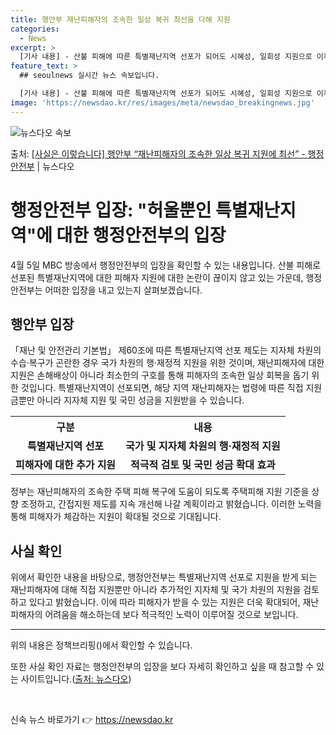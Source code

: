```yaml
---
title: 행안부 재난피해자의 조속한 일상 복귀 최선을 다해 지원
categories:
  - News
excerpt: >
  [기사 내용] - 산불 피해에 따른 특별재난지역 선포가 되어도 시혜성, 일회성 지원으로 이재민 등 재난피해자…
feature_text: >
  ## seoulnews 실시간 뉴스 속보입니다.

  [기사 내용] - 산불 피해에 따른 특별재난지역 선포가 되어도 시혜성, 일회성 지원으로 이재민 등 재난피해자…
image: 'https://newsdao.kr/res/images/meta/newsdao_breakingnews.jpg'
---
```


![뉴스다오 속보](https://newsdao.kr/res/images/meta/newsdao_breakingnews.jpg)

<p>출처: <a href="https://newsdao.kr/3546" rel="dofollow">[사실은 이렇습니다] 행안부 “재난피해자의 조속한 일상 복귀 지원에 최선” - 행정안전부</a> | 뉴스다오</p>

<h1>행정안전부 입장: "허울뿐인 특별재난지역"에 대한 행정안전부의 입장</h1>
<p data-ke-size="size16">4월 5일 MBC 방송에서 행정안전부의 입장을 확인할 수 있는 내용입니다. 산불 피해로 선포된 특별재난지역에 대한 피해자 지원에 대한 논란이 끊이지 않고 있는 가운데, 행정안전부는 어떠한 입장을 내고 있는지 살펴보겠습니다.</p>

<h2 data-ke-size="size26">행안부 입장</h2>
<p data-ke-size="size16">「재난 및 안전관리 기본법」 제60조에 따른 특별재난지역 선포 제도는 지자체 차원의 수습·복구가 곤란한 경우 국가 차원의 행·재정적 지원을 위한 것이며, 재난피해자에 대한 지원은 손해배상이 아니라 최소한의 구호를 통해 피해자의 조속한 일상 회복을 돕기 위한 것입니다. 특별재난지역이 선포되면, 해당 지역 재난피해자는 법령에 따른 직접 지원금뿐만 아니라 지자체 지원 및 국민 성금을 지원받을 수 있습니다.</p>

<table>
	<tr>
		<th>구분</th>
		<th>내용</th>
	</tr>
	<tr>
		<td style="text-align: center; height: 17px;"><b>특별재난지역 선포</b></td>
		<td style="text-align: center; height: 17px;"><b>국가 및 지자체 차원의 행·재정적 지원</b></td>
	</tr>
	<tr>
		<td style="text-align: center; height: 17px;"><b>피해자에 대한 추가 지원</b></td>
		<td style="text-align: center; height: 17px;"><b>적극적 검토 및 국민 성금 확대 효과</b></td>
	</tr>
</table>

<p data-ke-size="size16">정부는 재난피해자의 조속한 주택 피해 복구에 도움이 되도록 주택피해 지원 기준을 상향 조정하고, 간접지원 제도를 지속 개선해 나갈 계획이라고 밝혔습니다. 이러한 노력을 통해 피해자가 체감하는 지원이 확대될 것으로 기대됩니다.</p>

<h2 data-ke-size="size26">사실 확인</h2>
<p data-ke-size="size16">위에서 확인한 내용을 바탕으로, 행정안전부는 특별재난지역 선포로 지원을 받게 되는 재난피해자에 대해 직접 지원뿐만 아니라 추가적인 지자체 및 국가 차원의 지원을 검토하고 있다고 밝혔습니다. 이에 따라 피해자가 받을 수 있는 지원은 더욱 확대되어, 재난피해자의 어려움을 해소하는데 보다 적극적인 노력이 이루어질 것으로 보입니다.</p>

<hr>
<p data-ke-size="size16">위의 내용은 정책브리핑()에서 확인할 수 있습니다.</p>
<p data-ke-size="size16">또한 사실 확인 자료는 행정안전부의 입장을 보다 자세히 확인하고 싶을 때 참고할 수 있는 사이트입니다.(<a href="https://newsdao.kr/3546">출처: 뉴스다오</a>)</p>
<p data-ke-size="size16">&nbsp;</p> 

신속 뉴스 바로가기 👉 <a href="https://newsdao.kr" rel="dofollow">https://newsdao.kr</a>


